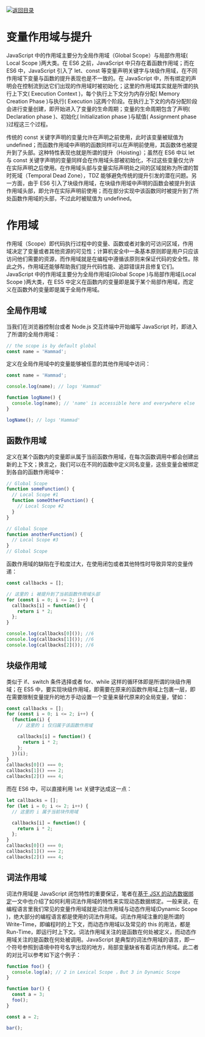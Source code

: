 [![返回目录](https://i.postimg.cc/KvQbty96/image.png)](https://url.wx-coder.cn/lrKga)

# 变量作用域与提升

JavaScript 中的作用域主要分为全局作用域（Global Scope）与局部作用域( Local Scope )两大类。在 ES6 之前，JavaScript 中只存在着函数作用域；而在 ES6 中，JavaScript 引入了 let、const 等变量声明关键字与块级作用域，在不同作用域下变量与函数的提升表现也是不一致的。在 JavaScript 中，所有绑定的声明会在控制流到达它们出现的作用域时被初始化；这里的作用域其实就是所谓的执行上下文( Execution Context )，每个执行上下文分为内存分配( Memory Creation Phase )与执行( Execution )这两个阶段。在执行上下文的内存分配阶段会进行变量创建，即开始进入了变量的生命周期；变量的生命周期包含了声明( Declaration phase )、初始化( Initialization phase )与赋值( Assignment phase )过程这三个过程。

传统的 const 关键字声明的变量允许在声明之前使用，此时该变量被赋值为 undefined；而函数作用域中声明的函数同样可以在声明前使用，其函数体也被提升到了头部。这种特性表现也就是所谓的提升（Hoisting）；虽然在 ES6 中以 let 与 const 关键字声明的变量同样会在作用域头部被初始化，不过这些变量仅允许在实际声明之后使用。在作用域头部与变量实际声明处之间的区域就称为所谓的暂时死域（Temporal Dead Zone），TDZ 能够避免传统的提升引发的潜在问题。另一方面，由于 ES6 引入了块级作用域，在块级作用域中声明的函数会被提升到该作用域头部，即允许在实际声明前使用；而在部分实现中该函数同时被提升到了所处函数作用域的头部，不过此时被赋值为 undefined。

# 作用域

作用域（Scope）即代码执行过程中的变量、函数或者对象的可访问区域，作用域决定了变量或者其他资源的可见性；计算机安全中一条基本原则即是用户只应该访问他们需要的资源，而作用域就是在编程中遵循该原则来保证代码的安全性。除此之外，作用域还能够帮助我们提升代码性能、追踪错误并且修复它们。JavaScript 中的作用域主要分为全局作用域(Global Scope )与局部作用域(Local Scope )两大类，在 ES5 中定义在函数内的变量即是属于某个局部作用域，而定义在函数外的变量即是属于全局作用域。

## 全局作用域

当我们在浏览器控制台或者 Node.js 交互终端中开始编写 JavaScript 时，即进入了所谓的全局作用域：

```js
// the scope is by default global
const name = 'Hammad';
```

定义在全局作用域中的变量能够被任意的其他作用域中访问：

```js
const name = 'Hammad';

console.log(name); // logs 'Hammad'

function logName() {
  console.log(name); // 'name' is accessible here and everywhere else
}

logName(); // logs 'Hammad'
```

## 函数作用域

定义在某个函数内的变量即从属于当前函数作用域，在每次函数调用中都会创建出新的上下文；换言之，我们可以在不同的函数中定义同名变量，这些变量会被绑定到各自的函数作用域中：

```js
// Global Scope
function someFunction() {
  // Local Scope #1
  function someOtherFunction() {
    // Local Scope #2
  }
}

// Global Scope
function anotherFunction() {
  // Local Scope #3
}
// Global Scope
```

函数作用域的缺陷在于粒度过大，在使用闭包或者其他特性时导致异常的变量传递：

```js
const callbacks = [];

// 这里的 i 被提升到了当前函数作用域头部
for (const i = 0; i <= 2; i++) {
  callbacks[i] = function() {
    return i * 2;
  };
}

console.log(callbacks[0]()); //6
console.log(callbacks[1]()); //6
console.log(callbacks[2]()); //6
```

## 块级作用域

类似于 if、switch 条件选择或者 for、while 这样的循环体即是所谓的块级作用域；在 ES5 中，要实现块级作用域，即需要在原来的函数作用域上包裹一层，即在需要限制变量提升的地方手动设置一个变量来替代原来的全局变量，譬如：

```js
const callbacks = [];
for (const i = 0; i <= 2; i++) {
  (function(i) {
    // 这里的 i 仅归属于该函数作用域

    callbacks[i] = function() {
      return i * 2;
    };
  })(i);
}
callbacks[0]() === 0;
callbacks[1]() === 2;
callbacks[2]() === 4;
```

而在 ES6 中，可以直接利用 `let` 关键字达成这一点：

```js
let callbacks = [];
for (let i = 0; i <= 2; i++) {
  // 这里的 i 属于当前块作用域

  callbacks[i] = function() {
    return i * 2;
  };
}
callbacks[0]() === 0;
callbacks[1]() === 2;
callbacks[2]() === 4;
```

## 词法作用域

词法作用域是 JavaScript 闭包特性的重要保证，笔者在[基于 JSX 的动态数据绑定](https://parg.co/bF0)一文中也介绍了如何利用词法作用域的特性来实现动态数据绑定。一般来说，在编程语言里我们常见的变量作用域就是词法作用域与动态作用域(Dynamic Scope )，绝大部分的编程语言都是使用的词法作用域。词法作用域注重的是所谓的 Write-Time，即编程时的上下文，而动态作用域以及常见的 this 的用法，都是 Run-Time，即运行时上下文。词法作用域关注的是函数在何处被定义，而动态作用域关注的是函数在何处被调用。JavaScript 是典型的词法作用域的语言，即一个符号参照到语境中符号名字出现的地方，局部变量缺省有着词法作用域。此二者的对比可以参考如下这个例子：

```js
function foo() {
  console.log(a); // 2 in Lexical Scope ，But 3 in Dynamic Scope
}

function bar() {
  const a = 3;
  foo();
}

const a = 2;

bar();
```
